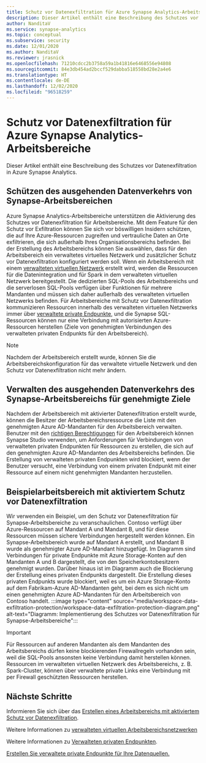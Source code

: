 ```yaml
---
title: Schutz vor Datenexfiltration für Azure Synapse Analytics-Arbeitsbereiche
description: Dieser Artikel enthält eine Beschreibung des Schutzes vor Datenexfiltration in Azure Synapse Analytics.
author: NanditaV
ms.service: synapse-analytics
ms.topic: conceptual
ms.subservice: security
ms.date: 12/01/2020
ms.author: NanditaV
ms.reviewer: jrasnick
ms.openlocfilehash: 71210cdcc2b3758a59a1b41816e6468556e94808
ms.sourcegitcommit: 84e3db454ad2bccf529dabba518558bd28e2a4e6
ms.translationtype: HT
ms.contentlocale: de-DE
ms.lasthandoff: 12/02/2020
ms.locfileid: "96518259"
---
```

# <a name="data-exfiltration-protection-for-azure-synapse-analytics-workspaces"></a>Schutz vor Datenexfiltration für Azure Synapse Analytics-Arbeitsbereiche
Dieser Artikel enthält eine Beschreibung des Schutzes vor Datenexfiltration in Azure Synapse Analytics.

## <a name="securing-data-egress-from-synapse-workspaces"></a>Schützen des ausgehenden Datenverkehrs von Synapse-Arbeitsbereichen
Azure Synapse Analytics-Arbeitsbereiche unterstützen die Aktivierung des Schutzes vor Datenexfiltration für Arbeitsbereiche. Mit dem Feature für den Schutz vor Exfiltration können Sie sich vor böswilligen Insidern schützen, die auf Ihre Azure-Ressourcen zugreifen und vertrauliche Daten an Orte exfiltrieren, die sich außerhalb Ihres Organisationsbereichs befinden. Bei der Erstellung des Arbeitsbereichs können Sie auswählen, dass für den Arbeitsbereich ein verwaltetes virtuelles Netzwerk und zusätzlicher Schutz vor Datenexfiltration konfiguriert werden soll. Wenn ein Arbeitsbereich mit einem [verwalteten virtuellen Netzwerk](./synapse-workspace-managed-vnet.md) erstellt wird, werden die Ressourcen für die Datenintegration und für Spark in dem verwalteten virtuellen Netzwerk bereitgestellt. Die dedizierten SQL-Pools des Arbeitsbereichs und die serverlosen SQL-Pools verfügen über Funktionen für mehrere Mandanten und müssen sich daher außerhalb des verwalteten virtuellen Netzwerks befinden. Für Arbeitsbereiche mit Schutz vor Datenexfiltration kommunizieren Ressourcen innerhalb des verwalteten virtuellen Netzwerks immer über [verwaltete private Endpunkte](./synapse-workspace-managed-private-endpoints.md), und die Synapse SQL-Ressourcen können nur eine Verbindung mit autorisierten Azure-Ressourcen herstellen (Ziele von genehmigten Verbindungen des verwalteten privaten Endpunkts für den Arbeitsbereich). 

>[!Note]
>Nachdem der Arbeitsbereich erstellt wurde, können Sie die Arbeitsbereichskonfiguration für das verwaltete virtuelle Netzwerk und den Schutz vor Datenexfiltration nicht mehr ändern.

## <a name="managing-synapse-workspace-data-egress-to-approved-targets"></a>Verwalten des ausgehenden Datenverkehrs des Synapse-Arbeitsbereichs für genehmigte Ziele
Nachdem der Arbeitsbereich mit aktivierter Datenexfiltration erstellt wurde, können die Besitzer der Arbeitsbereichsressource die Liste mit den genehmigten Azure AD-Mandanten für den Arbeitsbereich verwalten. Benutzer mit den [richtigen Berechtigungen](./synapse-workspace-access-control-overview.md) für den Arbeitsbereich können Synapse Studio verwenden, um Anforderungen für Verbindungen von verwalteten privaten Endpunkten für Ressourcen zu erstellen, die sich auf den genehmigten Azure AD-Mandanten des Arbeitsbereichs befinden. Die Erstellung von verwalteten privaten Endpunkten wird blockiert, wenn der Benutzer versucht, eine Verbindung von einem privaten Endpunkt mit einer Ressource auf einem nicht genehmigten Mandanten herzustellen.

## <a name="sample-workspace-with-data-exfiltration-protection-enabled"></a>Beispielarbeitsbereich mit aktiviertem Schutz vor Datenexfiltration
Wir verwenden ein Beispiel, um den Schutz vor Datenexfiltration für Synapse-Arbeitsbereiche zu veranschaulichen. Contoso verfügt über Azure-Ressourcen auf Mandant A und Mandant B, und für diese Ressourcen müssen sichere Verbindungen hergestellt werden können. Ein Synapse-Arbeitsbereich wurde auf Mandant A erstellt, und Mandant B wurde als genehmigter Azure AD-Mandant hinzugefügt. Im Diagramm sind Verbindungen für private Endpunkte mit Azure Storage-Konten auf den Mandanten A und B dargestellt, die von den Speicherkontobesitzern genehmigt wurden. Darüber hinaus ist im Diagramm auch die Blockierung der Erstellung eines privaten Endpunkts dargestellt. Die Erstellung dieses privaten Endpunkts wurde blockiert, weil es um ein Azure Storage-Konto auf dem Fabrikam-Azure AD-Mandanten geht, bei dem es sich nicht um einen genehmigten Azure AD-Mandanten für den Arbeitsbereich von Contoso handelt. 
:::image type="content" source="media/workspace-data-exfiltration-protection/workspace-data-exfiltration-protection-diagram.png" alt-text="Diagramm: Implementierung des Schutzes vor Datenexfiltration für Synapse-Arbeitsbereiche":::

>[!IMPORTANT]
>Für Ressourcen auf anderen Mandanten als dem Mandanten des Arbeitsbereichs dürfen keine blockierenden Firewallregeln vorhanden sein, weil die SQL-Pools ansonsten keine Verbindung damit herstellen können. Ressourcen im verwalteten virtuellen Netzwerk des Arbeitsbereichs, z. B. Spark-Cluster, können über verwaltete private Links eine Verbindung mit per Firewall geschützten Ressourcen herstellen.
## <a name="next-steps"></a>Nächste Schritte

Informieren Sie sich über das [Erstellen eines Arbeitsbereichs mit aktiviertem Schutz vor Datenexfiltration](./how-to-create-a-workspace-with-data-exfiltration-protection.md).

Weitere Informationen zu [verwalteten virtuellen Arbeitsbereichsnetzwerken](./synapse-workspace-managed-vnet.md)

Weitere Informationen zu [Verwalteten privaten Endpunkten](./synapse-workspace-managed-private-endpoints.md).

[Erstellen Sie verwaltete private Endpunkte für Ihre Datenquellen.](./how-to-create-managed-private-endpoints.md)
